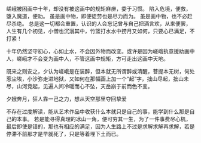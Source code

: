 嵯峨被困画中十年，却没有被这画中的规矩麻痹，委于习惯。
陷入危境，便救，堕入魔道，便劝。
虽是画中物，即便徒劳也是尽力而为。
虽是画中物，也不必赶尽杀绝。
总是这一切都会重置，认识的人会忘记曾与自己把酒言欢，从来便罢，人生有几个初见，小僧也沉溺其中，竹篮打水水中捞月又如何，只要心已满足，不打紧！

十年仍然坚守初心，心如止水，不会因外物而改变。或许是因为嵯峨执意援助画中人，嵯峨才不会变为画中人，不管这画中规矩，方可走出这画中天地。

既来之则安之，夕认为嵯峨是在装醉，但本就无所谓醉或清醒，菩提本无树，何处惹尘埃，小沙弥走进地狱，又如何在那幅画上加一个“起”字，拙山尽起，拙山未尽，山河竞起，见遍人间冷暖而心不坠，天岳崩于前而色不变。

夕娥奔月，狂人靠一己之力，想从天空那里夺回挚爱

不存在过度解读，能从艺术作品中收获什么本就只是自己的事，能学到什么那是自己的本事。
若是能寻得真理的冰山一角，便可穷其一生，为了一件事费尽心机，最后即使是错的，那也有相应的满足，因为人生路上不过是求解求解再求解，若是停滞不前那才是早就死了，只是等着埋下土而已。